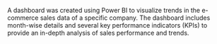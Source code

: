 A dashboard was created using Power BI to visualize trends in the e-commerce sales data of a specific company. 
The dashboard includes month-wise details and several key performance indicators (KPIs) to provide an in-depth analysis of sales performance and trends.
